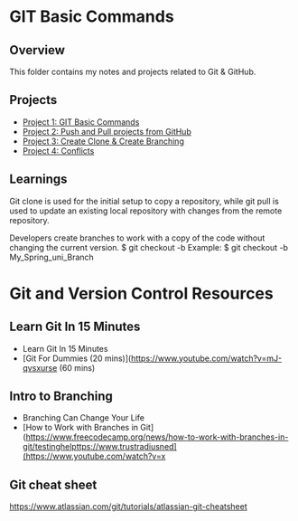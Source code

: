 # GIT Basic Commands

## Overview
This folder contains my notes and projects related to Git & GitHub.

## Projects
- [Project 1: GIT Basic Commands](project1.md)
- [Project 2: Push and Pull projects from GitHub](project2.md)
- [Project 3: Create Clone & Create Branching](project3.md)
- [Project 4: Conflicts](project4.md)


## Learnings
Git clone is used for the initial setup to copy a repository, while git pull is used to update an existing local repository with changes from the remote repository.

Developers create branches to work with a copy of the code without changing the current version.
$ git checkout -b <branch-name>
Example: $ git checkout -b My_Spring_uni_Branch


# Git and Version Control Resources

## Learn Git In 15 Minutes
- Learn Git In 15 Minutes
- [Git For Dummies (20 mins)](https://www.youtube.com/watch?v=mJ-qvsxurse (60 mins)

## Intro to Branching
- Branching Can Change Your Life
- [How to Work with Branches in Git](https://www.freecodecamp.org/news/how-to-work-with-branches-in-git/testinghelpttps://www.trustradiusned](https://www.youtube.com/watch?v=x

## Git cheat sheet
https://www.atlassian.com/git/tutorials/atlassian-git-cheatsheet